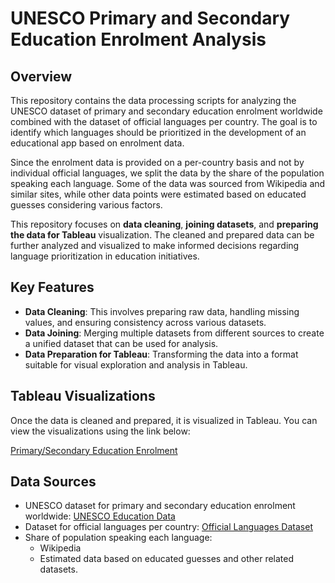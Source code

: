 # UNESCO Primary and Secondary Education Enrolment Analysis

## Overview

This repository contains the data processing scripts for analyzing the UNESCO dataset of primary and secondary education enrolment worldwide combined with the dataset of official languages per country. The goal is to identify which languages should be prioritized in the development of an educational app based on enrolment data.

Since the enrolment data is provided on a per-country basis and not by individual official languages, we split the data by the share of the population speaking each language. Some of the data was sourced from Wikipedia and similar sites, while other data points were estimated based on educated guesses considering various factors.

This repository focuses on **data cleaning**, **joining datasets**, and **preparing the data for Tableau** visualization. The cleaned and prepared data can be further analyzed and visualized to make informed decisions regarding language prioritization in education initiatives.

## Key Features

- **Data Cleaning**: This involves preparing raw data, handling missing values, and ensuring consistency across various datasets.
- **Data Joining**: Merging multiple datasets from different sources to create a unified dataset that can be used for analysis.
- **Data Preparation for Tableau**: Transforming the data into a format suitable for visual exploration and analysis in Tableau.

## Tableau Visualizations

Once the data is cleaned and prepared, it is visualized in Tableau. You can view the visualizations using the link below:

[Primary/Secondary Education Enrolment](https://public.tableau.com/views/PrimarySecondaryEducationEnrolment/Overview_1?:language=en-US&:sid=&:redirect=auth&:display_count=n&:origin=viz_share_link)

## Data Sources

- UNESCO dataset for primary and secondary education enrolment worldwide: [UNESCO Education Data](https://databrowser.uis.unesco.org/view#=UIS-EducationOPRI%3A0%3ASAP.1%2CUIS-EducationOPRI%3A0%3ASAP.1.GLAST%2CUIS-EducationOPRI%3A0%3ASAP.2T3%2CUIS-EducationOPRI%3A0%3ASAP.3%2CUIS-EducationOPRI%3A0%3ASAP.2&geoMode=countries&geoUnits=&browsePath=EDUCATION%2FUIS-EducationOPRI%2Fschool-age-pop&timeMode=range&view=table&chartMode=multiple&chartHighlightSeries=&chartHighlightEnabled=true&indicatorPaths=UIS-EducationOPRI%3A0%3A40035%2CUIS-EducationOPRI%3A0%3A20063%2CUIS-EducationOPRI%3A0%3A20083%2CUIS-EducationOPRI%3A0%3A40044)
- Dataset for official languages per country: [Official Languages Dataset](https://restcountries.com/v3.1/name/india)
- Share of population speaking each language: 
    - Wikipedia
    - Estimated data based on educated guesses and other related datasets.